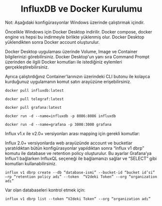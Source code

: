 <h1 align="center">InfluxDB ve Docker Kurulumu</h1>

Not: Aşağıdaki konfigürasyonlar Windows üzerinde çalıştırmak içindir. 

Öncelikle Windows için Docker Desktop indirilir. Docker compose, docker engine vs hepsi bu indirmeyle birlikte yüklenmiş olur. Docker Desktop yüklendikten sonra Docker account oluşturulur. 

Docker Desktop uygulaması üzerinde Volume, Image ve Container bilgilerinizi görebilirsiniz. Docker Desktop'un yanı sıra Command Prompt üzerinden de ilgili Docker komutları ile istediğiniz eylemleri gerçekleştirebilirsiniz.

Ayrıca çalıştırdığınız Container'larınızın üzerindeki CLI butonu ile kolayca kurduğunuz uygulamanın komut satırı arayüzüne erişebilirsiniz.





```
docker pull influxdb:latest
```

```
docker pull telegraf:latest
```

```
docker pull grafana:latest
```

```
docker run -d --name=influxdb -p 8086:8086 influxdb
```

```
docker run -d --name=grafana -p 3000:3000 grafana
```









Influx v1.x ile v2.0+ versiyonları arası mapping için gerekli komutlar:

Influx 2.0+ versiyonlarda web arayüzünde account ve bucketlar yaratıldıktan bütün konfigürasyonlar yapıldıktan sonra “influx v1 dbrp” komutu ile database ve retention policy oluşturulur. Bu ayarlar Grafana’ya Influx’I bağlarken InfluxQL seçeneği ile bağlamanızı sağlar ve “SELECT” gibi komutları kullanabilirsiniz. 

```
influx v1 dbrp create --db “database-ismi” --bucket-id “bucket id’si” –rp “retention policy adı” --token  “V2deki Token” --org “organization adı” 
 ```
Var olan databaseleri kontrol etmek için: 
```
influx v1 dbrp list --token “V2deki Token” --org “organization adı”
```
